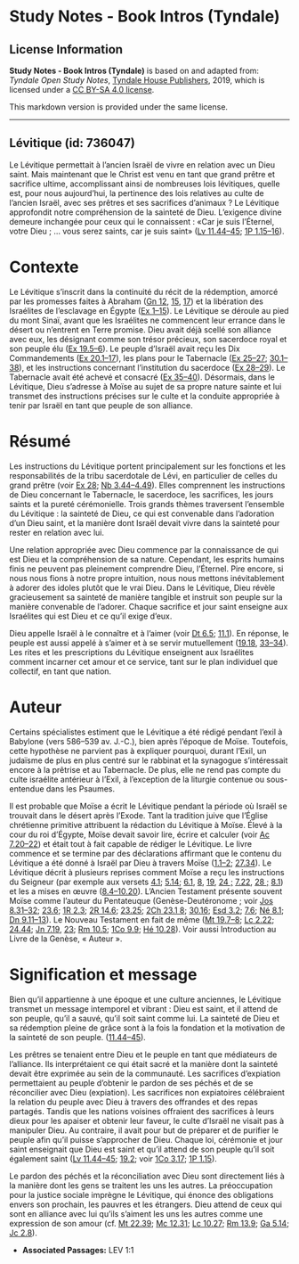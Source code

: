 # Study Notes - Book Intros (Tyndale)

## License Information

**Study Notes - Book Intros (Tyndale)** is based on and adapted from: _Tyndale Open Study Notes_, [Tyndale House Publishers](https://tyndaleopenresources.com/), 2019, which is licensed under a [CC BY-SA 4.0 license](https://creativecommons.org/licenses/by-sa/4.0/legalcode.en).

This markdown version is provided under the same license.



--------------------------------

## Lévitique (id: 736047)

Le Lévitique permettait à l’ancien Israël de vivre en relation avec un Dieu saint. Mais maintenant que le Christ est venu en tant que grand prêtre et sacrifice ultime, accomplissant ainsi de nombreuses lois lévitiques, quelle est, pour nous aujourd’hui, la pertinence des lois relatives au culte de l’ancien Israël, avec ses prêtres et ses sacrifices d’animaux ? Le Lévitique approfondit notre compréhension de la sainteté de Dieu. L’exigence divine demeure inchangée pour ceux qui le connaissent : «Car je suis l’Éternel, votre Dieu ; … vous serez saints, car je suis saint» ([Lv 11\.44–45](https://ref.ly/Lev11:44-Lev11:45); [1P 1\.15–16](https://ref.ly/1Pet1:15-1Pet1:16)).

Contexte
========

Le Lévitique s’inscrit dans la continuité du récit de la rédemption, amorcé par les promesses faites à Abraham ([Gn 12](https://ref.ly/Gen12:1-Gen12:20), [15](https://ref.ly/Gen15:1-Gen15:21), [17](https://ref.ly/Gen17:1-Gen17:27)) et la libération des Israélites de l’esclavage en Égypte ([Ex 1–15](https://ref.ly/Exod1:1-Exod15:27)). Le Lévitique se déroule au pied du mont Sinaï, avant que les Israélites ne commencent leur errance dans le désert ou n’entrent en Terre promise. Dieu avait déjà scellé son alliance avec eux, les désignant comme son trésor précieux, son sacerdoce royal et son peuple élu ([Ex 19\.5–6](https://ref.ly/Exod19:5-Exod19:6)). Le peuple d’Israël avait reçu les Dix Commandements ([Ex 20\.1–17](https://ref.ly/Exod20:1-Exod20:17)), les plans pour le Tabernacle ([Ex 25–27](https://ref.ly/Exod25:1-Exod27:21); [30\.1–38](https://ref.ly/Exod30:1-Exod30:38)), et les instructions concernant l’institution du sacerdoce ([Ex 28–29](https://ref.ly/Exod28:1-Exod29:46)). Le Tabernacle avait été achevé et consacré ([Ex 35–40](https://ref.ly/Exod35:1-Exod40:38)). Désormais, dans le Lévitique, Dieu s’adresse à Moïse au sujet de sa propre nature sainte et lui transmet des instructions précises sur le culte et la conduite appropriée à tenir par Israël en tant que peuple de son alliance.

Résumé
======

Les instructions du Lévitique portent principalement sur les fonctions et les responsabilités de la tribu sacerdotale de Lévi, en particulier de celles du grand prêtre (voir [Ex 28](https://ref.ly/Exod28:1-Exod28:43); [Nb 3\.44–4\.49](https://ref.ly/Num3:44-Num4:49)). Elles comprennent les instructions de Dieu concernant le Tabernacle, le sacerdoce, les sacrifices, les jours saints et la pureté cérémonielle. Trois grands thèmes traversent l’ensemble du Lévitique : la sainteté de Dieu, ce qui est convenable dans l’adoration d’un Dieu saint, et la manière dont Israël devait vivre dans la sainteté pour rester en relation avec lui.

Une relation appropriée avec Dieu commence par la connaissance de qui est Dieu et la compréhension de sa nature. Cependant, les esprits humains finis ne peuvent pas pleinement comprendre Dieu, l’Éternel. Pire encore, si nous nous fions à notre propre intuition, nous nous mettons inévitablement à adorer des idoles plutôt que le vrai Dieu. Dans le Lévitique, Dieu révèle gracieusement sa sainteté de manière tangible et instruit son peuple sur la manière convenable de l’adorer. Chaque sacrifice et jour saint enseigne aux Israélites qui est Dieu et ce qu’il exige d’eux.

Dieu appelle Israël à le connaître et à l’aimer (voir [Dt 6\.5](https://ref.ly/Deut6:5); [11\.1](https://ref.ly/Deut11:1)). En réponse, le peuple est aussi appelé à s’aimer et à se servir mutuellement ([19\.18](https://ref.ly/Lev19:18), [33–34](https://ref.ly/Lev19:33-Lev19:34)). Les rites et les prescriptions du Lévitique enseignent aux Israélites comment incarner cet amour et ce service, tant sur le plan individuel que collectif, en tant que nation.

Auteur
======

Certains spécialistes estiment que le Lévitique a été rédigé pendant l’exil à Babylone (vers 586–539 av. J.\-C.), bien après l’époque de Moïse. Toutefois, cette hypothèse ne parvient pas à expliquer pourquoi, durant l’Exil, un judaïsme de plus en plus centré sur le rabbinat et la synagogue s’intéressait encore à la prêtrise et au Tabernacle. De plus, elle ne rend pas compte du culte israélite antérieur à l’Exil, à l’exception de la liturgie contenue ou sous\-entendue dans les Psaumes.

Il est probable que Moïse a écrit le Lévitique pendant la période où Israël se trouvait dans le désert après l’Exode. Tant la tradition juive que l’Église chrétienne primitive attribuent la rédaction du Lévitique à Moïse. Élevé à la cour du roi d’Égypte, Moïse devait savoir lire, écrire et calculer (voir [Ac 7\.20–22](https://ref.ly/Acts7:20-Acts7:22)) et était tout à fait capable de rédiger le Lévitique. Le livre commence et se termine par des déclarations affirmant que le contenu du Lévitique a été donné à Israël par Dieu à travers Moïse ([1\.1–2](https://ref.ly/Lev1:1-Lev1:2); [27\.34](https://ref.ly/Lev27:34)). Le Lévitique décrit à plusieurs reprises comment Moïse a reçu les instructions du Seigneur (par exemple aux versets [4\.1](https://ref.ly/Lev4:1); [5\.14](https://ref.ly/Lev5:14); [6\.1](https://ref.ly/Lev6:1), [8](https://ref.ly/Lev6:8), [19](https://ref.ly/Lev6:19), [24 ;](https://ref.ly/Lev6:24) [7\.22](https://ref.ly/Lev7:22), [28 ;](https://ref.ly/Lev7:28) [8\.1](https://ref.ly/Lev8:1)) et les a mises en œuvre ([8\.4–10\.20](https://ref.ly/Lev8:4-Lev10:20)). L’Ancien Testament présente souvent Moïse comme l’auteur du Pentateuque (Genèse\-Deutéronome ; voir [Jos 8\.31–32](https://ref.ly/Josh8:31-Josh8:32); [23\.6](https://ref.ly/Josh23:6); [1R 2\.3](https://ref.ly/1Kgs2:3); [2R 14\.6](https://ref.ly/2Kgs14:6); [23\.25](https://ref.ly/2Kgs23:25); [2Ch 23\.1 8](https://ref.ly/2Chr23:18); [30\.16](https://ref.ly/2Chr30:16); [Esd 3\.2](https://ref.ly/Ezra3:2); [7\.6](https://ref.ly/Ezra7:6); [Né 8\.1](https://ref.ly/Neh8:1); [Dn 9\.11–13](https://ref.ly/Dan9:11-Dan9:13)). Le Nouveau Testament en fait de même ([Mt 19\.7–8](https://ref.ly/Matt19:7-Matt19:8); [Lc 2\.22](https://ref.ly/Luke2:22); [24\.44](https://ref.ly/Luke24:44); [Jn 7\.19](https://ref.ly/John7:19), [23](https://ref.ly/John7:23); [Rm 10\.5](https://ref.ly/Rom10:5); [1Co 9\.9](https://ref.ly/1Cor9:9); [Hé 10\.28](https://ref.ly/Heb10:28)). Voir aussi Introduction au Livre de la Genèse, « Auteur ».

Signification et message
========================

Bien qu’il appartienne à une époque et une culture anciennes, le Lévitique transmet un message intemporel et vibrant : Dieu est saint, et il attend de son peuple, qu’il a sauvé, qu’il soit saint comme lui. La sainteté de Dieu et sa rédemption pleine de grâce sont à la fois la fondation et la motivation de la sainteté de son peuple. ([11\.44–45](https://ref.ly/Lev11:44-Lev11:45)).

Les prêtres se tenaient entre Dieu et le peuple en tant que médiateurs de l’alliance. Ils interprétaient ce qui était sacré et la manière dont la sainteté devait être exprimée au sein de la communauté. Les sacrifices d’expiation permettaient au peuple d’obtenir le pardon de ses péchés et de se réconcilier avec Dieu (expiation). Les sacrifices non expiatoires célébraient la relation du peuple avec Dieu à travers des offrandes et des repas partagés. Tandis que les nations voisines offraient des sacrifices à leurs dieux pour les apaiser et obtenir leur faveur, le culte d’Israël ne visait pas à manipuler Dieu. Au contraire, il avait pour but de préparer et de purifier le peuple afin qu’il puisse s’approcher de Dieu. Chaque loi, cérémonie et jour saint enseignait que Dieu est saint et qu’il attend de son peuple qu’il soit également saint ([Lv 11\.44–45](https://ref.ly/Lev11:44-Lev11:45); [19\.2](https://ref.ly/Lev19:2); voir [1Co 3\.17](https://ref.ly/1Cor3:17); [1P 1\.15](https://ref.ly/1Pet1:15)).

Le pardon des péchés et la réconciliation avec Dieu sont directement liés à la manière dont les gens se traitent les uns les autres. La préoccupation pour la justice sociale imprègne le Lévitique, qui énonce des obligations envers son prochain, les pauvres et les étrangers. Dieu attend de ceux qui sont en alliance avec lui qu’ils s’aiment les uns les autres comme une expression de son amour (cf. [Mt 22\.39](https://ref.ly/Matt22:39); [Mc 12\.31](https://ref.ly/Mark12:31); [Lc 10\.27](https://ref.ly/Luke10:27); [Rm 13\.9](https://ref.ly/Rom13:9); [Ga 5\.14](https://ref.ly/Gal5:14); [Jc 2\.8](https://ref.ly/Jas2:8)).

* **Associated Passages:** LEV 1:1

